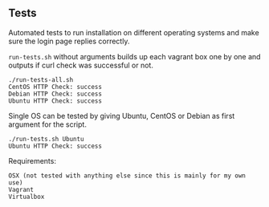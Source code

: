 ## Tests

Automated tests to run installation on different operating systems and make sure the login page replies correctly.

`run-tests.sh` without arguments builds up each vagrant box one by one and outputs if curl check was successful or not.

```
./run-tests-all.sh
CentOS HTTP Check: success
Debian HTTP Check: success
Ubuntu HTTP Check: success
```

Single OS can be tested by giving Ubuntu, CentOS or Debian as first argument for the script.

```
./run-tests.sh Ubuntu
Ubuntu HTTP Check: success
```

Requirements:
```
OSX (not tested with anything else since this is mainly for my own use)
Vagrant
Virtualbox
````
